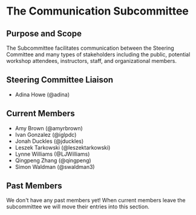 # The Communication Subcommittee

## Purpose and Scope

The Subcommittee facilitates communication between the Steering
Committee and many types of stakeholders including the public,
potential workshop attendees, instructors, staff, and organizational
members.

## Steering Committee Liaison

* Adina Howe (@adina)

## Current Members

* Amy Brown (@amyrbrown)
* Ivan Gonzalez (@iglpdc)
* Jonah Duckles (@jduckles)
* Leszek Tarkowski (@leszektarkowski)
* Lynne Williams (@LJWilliams)
* Qingpeng Zhang (@qingpeng)
* Simon Waldman (@swaldman3)

## Past Members

We don't have any past members yet!  When current members leave the
subcommittee we will move their entries into this section.
